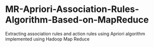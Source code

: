# MR-Apriori-Association-Rules-Algorithm-Based-on-MapReduce
Extracting association rules and action rules using Apriori algorithm implemented using Hadoop Map Reduce
